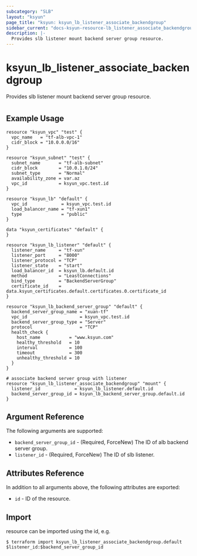 ```yaml
---
subcategory: "SLB"
layout: "ksyun"
page_title: "ksyun: ksyun_lb_listener_associate_backendgroup"
sidebar_current: "docs-ksyun-resource-lb_listener_associate_backendgroup"
description: |-
  Provides slb listener mount backend server group resource.
---
```


# ksyun_lb_listener_associate_backendgroup

Provides slb listener mount backend server group resource.

#

## Example Usage

```hcl
resource "ksyun_vpc" "test" {
  vpc_name   = "tf-alb-vpc-1"
  cidr_block = "10.0.0.0/16"
}

resource "ksyun_subnet" "test" {
  subnet_name       = "tf-alb-subnet"
  cidr_block        = "10.0.1.0/24"
  subnet_type       = "Normal"
  availability_zone = var.az
  vpc_id            = ksyun_vpc.test.id
}

resource "ksyun_lb" "default" {
  vpc_id             = ksyun_vpc.test.id
  load_balancer_name = "tf-xun1"
  type               = "public"
}

data "ksyun_certificates" "default" {
}

resource "ksyun_lb_listener" "default" {
  listener_name     = "tf-xun"
  listener_port     = "8000"
  listener_protocol = "TCP"
  listener_state    = "start"
  load_balancer_id  = ksyun_lb.default.id
  method            = "LeastConnections"
  bind_type         = "BackendServerGroup"
  certificate_id    = data.ksyun_certificates.default.certificates.0.certificate_id
}

resource "ksyun_lb_backend_server_group" "default" {
  backend_server_group_name = "xuan-tf"
  vpc_id                    = ksyun_vpc.test.id
  backend_server_group_type = "Server"
  protocol                  = "TCP"
  health_check {
    host_name           = "www.ksyun.com"
    healthy_threshold   = 10
    interval            = 100
    timeout             = 300
    unhealthy_threshold = 10
  }
}

# associate backend server group with listener
resource "ksyun_lb_listener_associate_backendgroup" "mount" {
  listener_id             = ksyun_lb_listener.default.id
  backend_server_group_id = ksyun_lb_backend_server_group.default.id
}
```

## Argument Reference

The following arguments are supported:

* `backend_server_group_id` - (Required, ForceNew) The ID of alb backend server group.
* `listener_id` - (Required, ForceNew) The ID of slb listener.

## Attributes Reference

In addition to all arguments above, the following attributes are exported:

* `id` - ID of the resource.



## Import

resource can be imported using the id, e.g.

```
$ terraform import ksyun_lb_listener_associate_backendgroup.default $listener_id:$backend_server_group_id
```


